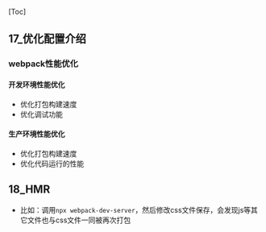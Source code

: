 [Toc]

## 17_优化配置介绍
### webpack性能优化
#### 开发环境性能优化
- 优化打包构建速度
- 优化调试功能

#### 生产环境性能优化
- 优化打包构建速度
- 优化代码运行的性能

## 18_HMR
- 比如：调用`npx webpack-dev-server`，然后修改css文件保存，会发现js等其它文件也与css文件一同被再次打包
